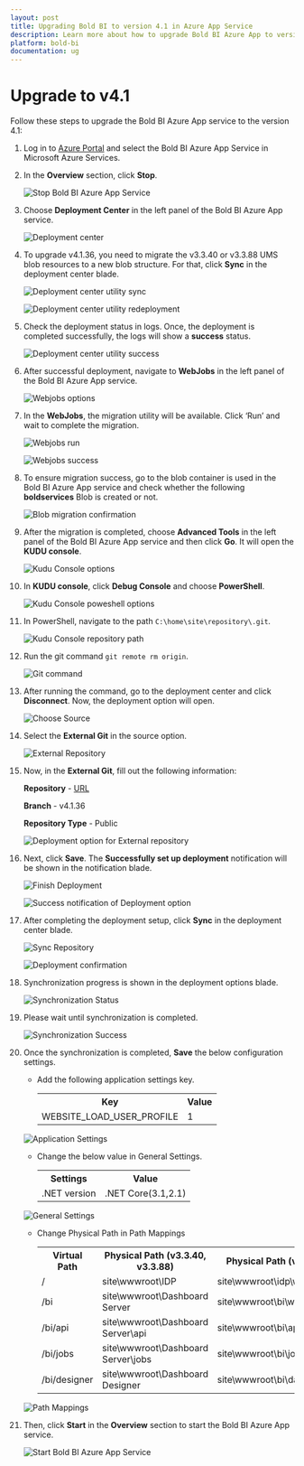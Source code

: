 ```yaml
---
layout: post
title: Upgrading Bold BI to version 4.1 in Azure App Service
description: Learn more about how to upgrade Bold BI Azure App to version 4.1 using the Azure Resource Manager template.
platform: bold-bi
documentation: ug
---
```


# Upgrade to v4.1

Follow these steps to upgrade the Bold BI Azure App service to the version 4.1:

1. Log in to [Azure Portal](https://portal.azure.com) and select the Bold BI Azure App Service in Microsoft Azure Services.

2. In the **Overview** section, click **Stop**.

    ![Stop Bold BI Azure App Service](/static/assets/embedded/setup/images/stopappservice.png)

3. Choose **Deployment Center** in the left panel of the Bold BI Azure App service.

    ![Deployment center](/static/assets/embedded/setup/images/arm-upgrade-deployment-center.png)

4. To upgrade v4.1.36, you need to migrate the v3.3.40 or v3.3.88 UMS blob resources to a new blob structure. For that, click **Sync** in the deployment center blade.

     ![Deployment center utility sync](/static/assets/embedded/setup/images/sync-migration-utility.png)

     ![Deployment center utility redeployment](/static/assets/embedded/setup/images/redeployment-confirmation-utility.png)

5. Check the deployment status in logs. Once, the deployment is completed successfully, the logs will show a **success** status.

     ![Deployment center utility success](/static/assets/embedded/setup/images/utility-files-success.png)

6. After successful deployment, navigate to **WebJobs** in the left panel of the Bold BI Azure App service.

     ![Webjobs options](/static/assets/embedded/setup/images/webjobs-option.png)

7. In the **WebJobs**, the migration utility will be available. Click ‘Run’ and wait to complete the migration.

     ![Webjobs run](/static/assets/embedded/setup/images/migration-webjob-run.png)

     ![Webjobs success](/static/assets/embedded/setup/images/migration-utility-completed-status.png)

8. To ensure migration success, go to the blob container is used in the Bold BI Azure App service and check whether the following **boldservices** Blob is created or not.

     ![Blob migration confirmation](/static/assets/embedded/setup/images/migration-confirmation.png)

9. After the migration is completed, choose **Advanced Tools** in the left panel of the Bold BI Azure App service and then click **Go**. It will open the **KUDU console**.

     ![Kudu Console options](/static/assets/embedded/setup/images/kudu-console-tool.png)

10. In **KUDU console**, click **Debug Console** and choose **PowerShell**.

     ![Kudu Console poweshell options](/static/assets/embedded/setup/images/powershell-option.png)

11. In PowerShell, navigate to the path `C:\home\site\repository\.git`.

     ![Kudu Console repository path](/static/assets/embedded/setup/images/powershell-repository-path.png)

12. Run the git command `git remote rm origin`.

     ![Git command](/static/assets/embedded/setup/images/remove-origin-command.png)

13. After running the command, go to the deployment center and click **Disconnect**. Now, the deployment option will open.

    ![Choose Source](/static/assets/embedded/setup/images/arm-upgrade-disconnect-existing-v3-3-88.png)

14. Select the **External Git** in the source option.

    ![External Repository](/static/assets/embedded/setup/images/arm-upgrade-select-external.png)


15. Now, in the **External Git**, fill out the following information:

    **Repository** - [URL](https://github.com/boldbi/azure-arm-template.git)

    **Branch** - v4.1.36

    **Repository Type** - Public

    ![Deployment option for External repository](/static/assets/embedded/setup/images/arm-upgrade-choose-repo-and-branch-v4-1-36.png)

16. Next, click **Save**. The **Successfully set up deployment** notification will be shown in the notification blade.

    ![Finish Deployment](/static/assets/embedded/setup/images/arm-upgrade-review-and-finish-v4-1-36.png)

    ![Success notification of Deployment option](/static/assets/embedded/setup/images/setup-success.png)

17. After completing the deployment setup, click **Sync** in the deployment center blade.

    ![Sync Repository](/static/assets/embedded/setup/images/arm-upgrade-sync-v4-1-36.png)

    ![Deployment confirmation](/static/assets/embedded/setup/images/redeployment-confirmation-upgrade.png)

18. Synchronization progress is shown in the deployment options blade.

    ![Synchronization Status](/static/assets/embedded/setup/images/arm-upgrade-sync-request-status.png)

19. Please wait until synchronization is completed.

    ![Synchronization Success](/static/assets/embedded/setup/images/arm-upgrade-sync-request-success.png)

20. Once the synchronization is completed, **Save** the below configuration settings.
    * Add the following application settings key.
        <table>
        <tr>
         <th>Key</th>
         <th>Value</th>
        </tr>

        <tr>
        <td>WEBSITE_LOAD_USER_PROFILE</td>
        <td>1</td>
        </tr>
        </table>

    ![Application Settings](/static/assets/embedded/setup/images/application-settings.png)
    * Change the below value in General Settings.
        <table>
        <tr>
         <th>Settings</th>
         <th>Value</th>
        </tr>

        <tr>
        <td>.NET version</td>
        <td>.NET Core(3.1,2.1)</td>
        </tr>
        </table>

    ![General Settings](/static/assets/embedded/setup/images/general-settings.png)
    * Change Physical Path in Path Mappings
        <table>
        <tr>
         <th>Virtual Path </th>
         <th>Physical Path (v3.3.40, v3.3.88)</th>
         <th>Physical Path (v4.1.36)</th>
        </tr>

        <tr>
        <td>/</td>
        <td>site\wwwroot\IDP</td>
        <td>site\wwwroot\idp\web</td>
        </tr>

        <tr>
        <td>/bi</td>
        <td>site\wwwroot\Dashboard Server</td>
        <td>site\wwwroot\bi\web</td>
        </tr>

        <tr>
        <td>/bi/api</td>
        <td>site\wwwroot\Dashboard Server\api</td>
        <td>site\wwwroot\bi\api</td>
        </tr>

        <tr>
        <td>/bi/jobs</td>
        <td>site\wwwroot\Dashboard Server\jobs</td>
        <td>site\wwwroot\bi\jobs</td>
        </tr>

        <tr>
        <td>/bi/designer</td>
        <td>site\wwwroot\Dashboard Designer</td>
        <td>site\wwwroot\bi\dataservice</td>
        </tr>
        </table>

    ![Path Mappings](/static/assets/embedded/setup/images/path-mappings.png)


21. Then, click **Start** in the **Overview** section to start the Bold BI Azure App service.

    ![Start Bold BI Azure App Service](/static/assets/embedded/setup/images/start-app-service.png)